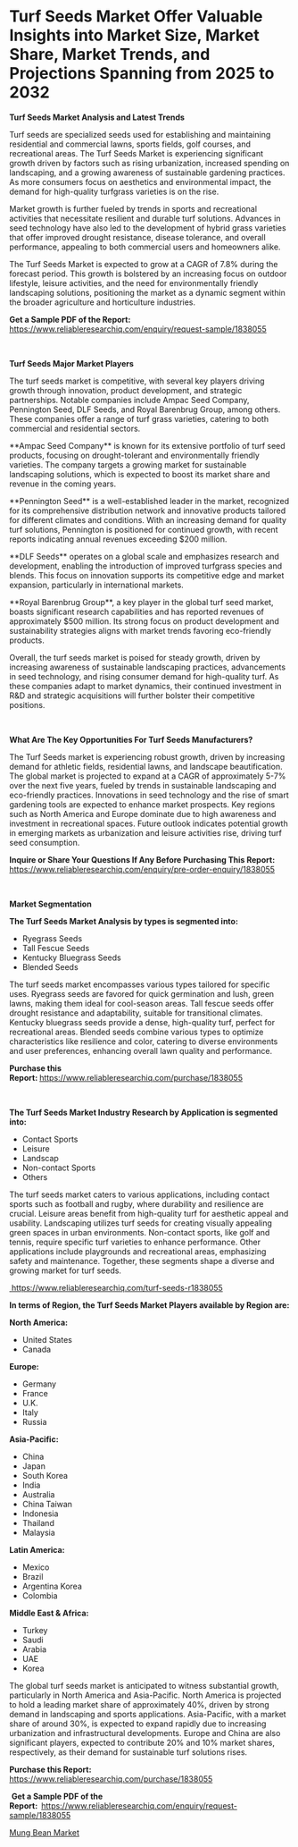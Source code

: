 <p><h1>Turf Seeds Market Offer Valuable Insights into Market Size, Market Share, Market Trends, and Projections Spanning from 2025 to 2032</h1></p><p><strong>Turf Seeds Market Analysis and Latest Trends</strong></p>
<p><p>Turf seeds are specialized seeds used for establishing and maintaining residential and commercial lawns, sports fields, golf courses, and recreational areas. The Turf Seeds Market is experiencing significant growth driven by factors such as rising urbanization, increased spending on landscaping, and a growing awareness of sustainable gardening practices. As more consumers focus on aesthetics and environmental impact, the demand for high-quality turfgrass varieties is on the rise.</p><p>Market growth is further fueled by trends in sports and recreational activities that necessitate resilient and durable turf solutions. Advances in seed technology have also led to the development of hybrid grass varieties that offer improved drought resistance, disease tolerance, and overall performance, appealing to both commercial users and homeowners alike.</p><p>The Turf Seeds Market is expected to grow at a CAGR of 7.8% during the forecast period. This growth is bolstered by an increasing focus on outdoor lifestyle, leisure activities, and the need for environmentally friendly landscaping solutions, positioning the market as a dynamic segment within the broader agriculture and horticulture industries.</p></p>
<p><strong>Get a Sample PDF of the Report:&nbsp;</strong> <a href="https://www.reliableresearchiq.com/enquiry/request-sample/1838055?utm_campaign=3180&utm_medium=2&utm_source=Github&utm_content=ia&utm_term=30032025&utm_id=turf-seeds">https://www.reliableresearchiq.com/enquiry/request-sample/1838055</a></p>
<p>&nbsp;</p>
<p><strong>Turf Seeds Major Market Players</strong></p>
<p><p>The turf seeds market is competitive, with several key players driving growth through innovation, product development, and strategic partnerships. Notable companies include Ampac Seed Company, Pennington Seed, DLF Seeds, and Royal Barenbrug Group, among others. These companies offer a range of turf grass varieties, catering to both commercial and residential sectors.</p><p>**Ampac Seed Company** is known for its extensive portfolio of turf seed products, focusing on drought-tolerant and environmentally friendly varieties. The company targets a growing market for sustainable landscaping solutions, which is expected to boost its market share and revenue in the coming years.</p><p>**Pennington Seed** is a well-established leader in the market, recognized for its comprehensive distribution network and innovative products tailored for different climates and conditions. With an increasing demand for quality turf solutions, Pennington is positioned for continued growth, with recent reports indicating annual revenues exceeding $200 million.</p><p>**DLF Seeds** operates on a global scale and emphasizes research and development, enabling the introduction of improved turfgrass species and blends. This focus on innovation supports its competitive edge and market expansion, particularly in international markets.</p><p>**Royal Barenbrug Group**, a key player in the global turf seed market, boasts significant research capabilities and has reported revenues of approximately $500 million. Its strong focus on product development and sustainability strategies aligns with market trends favoring eco-friendly products.</p><p>Overall, the turf seeds market is poised for steady growth, driven by increasing awareness of sustainable landscaping practices, advancements in seed technology, and rising consumer demand for high-quality turf. As these companies adapt to market dynamics, their continued investment in R&D and strategic acquisitions will further bolster their competitive positions.</p></p>
<p>&nbsp;</p>
<p><strong>What Are The Key Opportunities For Turf Seeds Manufacturers?</strong></p>
<p><p>The Turf Seeds market is experiencing robust growth, driven by increasing demand for athletic fields, residential lawns, and landscape beautification. The global market is projected to expand at a CAGR of approximately 5-7% over the next five years, fueled by trends in sustainable landscaping and eco-friendly practices. Innovations in seed technology and the rise of smart gardening tools are expected to enhance market prospects. Key regions such as North America and Europe dominate due to high awareness and investment in recreational spaces. Future outlook indicates potential growth in emerging markets as urbanization and leisure activities rise, driving turf seed consumption.</p></p>
<p><strong>Inquire or Share Your Questions If Any Before Purchasing This Report:</strong> <a href="https://www.reliableresearchiq.com/enquiry/pre-order-enquiry/1838055?utm_campaign=3180&utm_medium=2&utm_source=Github&utm_content=ia&utm_term=30032025&utm_id=turf-seeds">https://www.reliableresearchiq.com/enquiry/pre-order-enquiry/1838055</a></p>
<p>&nbsp;</p>
<p><strong>Market Segmentation</strong></p>
<p><strong>The Turf Seeds Market Analysis by types is segmented into:</strong></p>
<p><ul><li>Ryegrass Seeds</li><li>Tall Fescue Seeds</li><li>Kentucky Bluegrass Seeds</li><li>Blended Seeds</li></ul></p>
<p><p>The turf seeds market encompasses various types tailored for specific uses. Ryegrass seeds are favored for quick germination and lush, green lawns, making them ideal for cool-season areas. Tall fescue seeds offer drought resistance and adaptability, suitable for transitional climates. Kentucky bluegrass seeds provide a dense, high-quality turf, perfect for recreational areas. Blended seeds combine various types to optimize characteristics like resilience and color, catering to diverse environments and user preferences, enhancing overall lawn quality and performance.</p></p>
<p><strong>Purchase this Report:&nbsp;</strong><a href="https://www.reliableresearchiq.com/purchase/1838055?utm_campaign=3180&utm_medium=2&utm_source=Github&utm_content=ia&utm_term=30032025&utm_id=turf-seeds">https://www.reliableresearchiq.com/purchase/1838055</a></p>
<p>&nbsp;</p>
<p><strong>The Turf Seeds Market Industry Research by Application is segmented into:</strong></p>
<p><ul><li>Contact Sports</li><li>Leisure</li><li>Landscap</li><li>Non-contact Sports</li><li>Others</li></ul></p>
<p><p>The turf seeds market caters to various applications, including contact sports such as football and rugby, where durability and resilience are crucial. Leisure areas benefit from high-quality turf for aesthetic appeal and usability. Landscaping utilizes turf seeds for creating visually appealing green spaces in urban environments. Non-contact sports, like golf and tennis, require specific turf varieties to enhance performance. Other applications include playgrounds and recreational areas, emphasizing safety and maintenance. Together, these segments shape a diverse and growing market for turf seeds.</p></p>
<p><a href="https://www.reliableresearchiq.com/turf-seeds-r1838055?utm_campaign=3180&utm_medium=2&utm_source=Github&utm_content=ia&utm_term=30032025&utm_id=turf-seeds">&nbsp;https://www.reliableresearchiq.com/turf-seeds-r1838055</a></p>
<p><strong>In terms of Region, the Turf Seeds Market Players available by Region are:</strong></p>
<p>
    <p> <strong> North America: </strong>
        <ul>
            <li>United States</li>
            <li>Canada</li>
        </ul>
        </p> 
    <p> <strong> Europe: </strong>
        <ul>
            <li>Germany</li>
            <li>France</li>
            <li>U.K.</li>
            <li>Italy</li>
            <li>Russia</li>
        </ul>
        </p> 
    <p> <strong> Asia-Pacific: </strong>
        <ul>
            <li>China</li>
            <li>Japan</li>
            <li>South Korea</li>
            <li>India</li>
            <li>Australia</li>
            <li>China Taiwan</li>
            <li>Indonesia</li>
            <li>Thailand</li>
            <li>Malaysia</li>
        </ul>
        </p> 
    <p> <strong> Latin America: </strong>
        <ul>
            <li>Mexico</li>
            <li>Brazil</li>
            <li>Argentina Korea</li>
            <li>Colombia</li>
        </ul>
        </p> 
    <p> <strong> Middle East & Africa: </strong>
        <ul>
            <li>Turkey</li>
            <li>Saudi</li>
            <li>Arabia</li>
            <li>UAE</li>
            <li>Korea</li>
        </ul>
    </p>
    </p>
<p><p>The global turf seeds market is anticipated to witness substantial growth, particularly in North America and Asia-Pacific. North America is projected to hold a leading market share of approximately 40%, driven by strong demand in landscaping and sports applications. Asia-Pacific, with a market share of around 30%, is expected to expand rapidly due to increasing urbanization and infrastructural developments. Europe and China are also significant players, expected to contribute 20% and 10% market shares, respectively, as their demand for sustainable turf solutions rises.</p></p>
<p><strong>Purchase this Report: </strong><a href="https://www.reliableresearchiq.com/purchase/1838055?utm_campaign=3180&utm_medium=2&utm_source=Github&utm_content=ia&utm_term=30032025&utm_id=turf-seeds">https://www.reliableresearchiq.com/purchase/1838055</a></p>
<p>&nbsp;<strong>Get a Sample PDF of the Report:&nbsp;&nbsp;</strong><a href="https://www.reliableresearchiq.com/enquiry/request-sample/1838055?utm_campaign=3180&utm_medium=2&utm_source=Github&utm_content=ia&utm_term=30032025&utm_id=turf-seeds">https://www.reliableresearchiq.com/enquiry/request-sample/1838055</a></p>
<p><strong></strong></p>
<p><p><a href="https://github.com/huelarnzeba29/Market-Research-Report-List-1/blob/main/mung-bean-market.md?utm_campaign=3180&utm_medium=2&utm_source=Github&utm_content=ia&utm_term=30032025&utm_id=turf-seeds">Mung Bean Market</a></p></p>